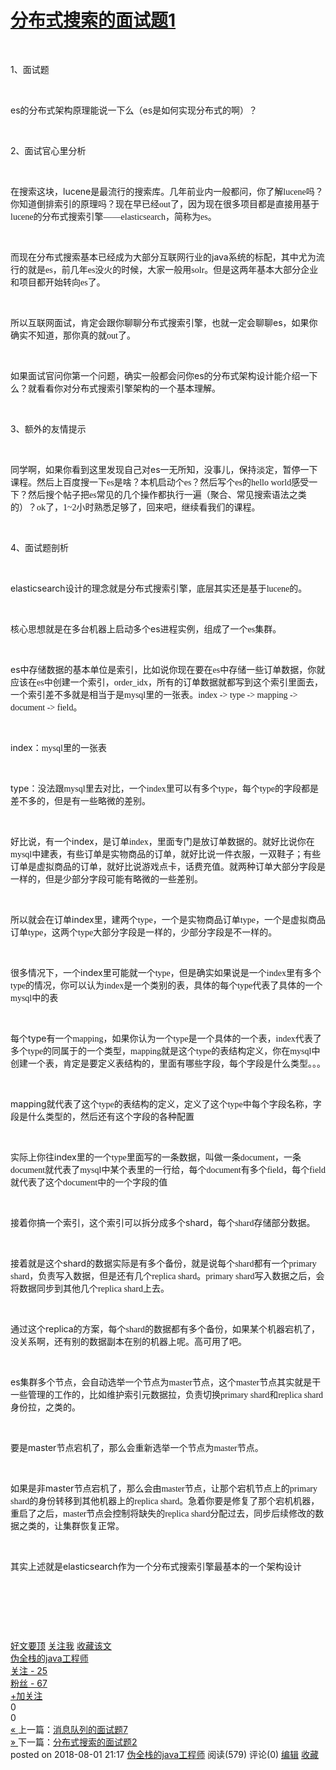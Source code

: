 <div class="post">
<h1 class="postTitle"><a id="cb_post_title_url" class="postTitle2" href="https://www.cnblogs.com/daiwei1981/p/9403970.html">分布式搜索的面试题1</a></h1>
<div id="cnblogs_post_body" class="blogpost-body"><p>&nbsp;</p>
<p>1<span style="font-family: 宋体;">、面试题</span></p>
<p>&nbsp;</p>
<p>es<span style="font-family: 宋体;">的</span><span style="font-family: 宋体;">分布式架构原理能说一下么（</span>es<span style="font-family: 宋体;">是</span>如何实现分布式的啊）？</p>
<p>&nbsp;</p>
<p>2<span style="font-family: 宋体;">、面试官心里分析</span></p>
<p>&nbsp;</p>
<p><span style="font-family: 宋体;">在搜索这块，</span>lucene<span style="font-family: 宋体;">是最流行的搜索库。几年前业内一般都问，你了解</span><span style="font-family: Calibri;">lucene</span><span style="font-family: 宋体;">吗？你知道倒排索引的原理吗？现在早已经</span><span style="font-family: Calibri;">out</span><span style="font-family: 宋体;">了，因为现在很多项目都是直接用基于</span><span style="font-family: Calibri;">lucene</span><span style="font-family: 宋体;">的分布式搜索引擎——</span><span style="font-family: Calibri;">elasticsearch</span><span style="font-family: 宋体;">，简称为</span><span style="font-family: Calibri;">es</span><span style="font-family: 宋体;">。</span></p>
<p>&nbsp;</p>
<p><span style="font-family: 宋体;">而现在分布式搜索基本已经成为大部分互联网行业的</span>java<span style="font-family: 宋体;">系统的标配，其中尤为流行的就是</span><span style="font-family: Calibri;">es</span><span style="font-family: 宋体;">，前几年</span><span style="font-family: Calibri;">es</span><span style="font-family: 宋体;">没火的时候，大家一般用</span><span style="font-family: Calibri;">solr</span><span style="font-family: 宋体;">。但是这两年基本大部分企业和项目都开始转向</span><span style="font-family: Calibri;">es</span><span style="font-family: 宋体;">了。</span></p>
<p>&nbsp;</p>
<p><span style="font-family: 宋体;">所以互联网面试，肯定会跟你聊聊分布式搜索引擎，也就一定会聊聊</span>es<span style="font-family: 宋体;">，如果你确实不知道，那你真的就</span><span style="font-family: Calibri;">out</span><span style="font-family: 宋体;">了。</span></p>
<p>&nbsp;</p>
<p><span style="font-family: 宋体;">如果面试官问你第一个问题，确实一般都会问你</span>es<span style="font-family: 宋体;">的分布式架构设计能介绍一下么？就看看你对分布式搜索引擎架构的一个基本理解。</span></p>
<p>&nbsp;</p>
<p>3<span style="font-family: 宋体;">、额外的友情提示</span></p>
<p>&nbsp;</p>
<p><span style="font-family: 宋体;">同学啊，如果你看到这里发现自己对</span>es<span style="font-family: 宋体;">一无所知，没事儿，保持淡定，暂停一下课程。然后上百度搜一下</span><span style="font-family: Calibri;">es</span><span style="font-family: 宋体;">是啥？本机启动个</span><span style="font-family: Calibri;">es</span><span style="font-family: 宋体;">？然后写个</span><span style="font-family: Calibri;">es</span><span style="font-family: 宋体;">的</span><span style="font-family: Calibri;">hello world</span><span style="font-family: 宋体;">感受一下？然后搜个帖子把</span><span style="font-family: Calibri;">es</span><span style="font-family: 宋体;">常见的几个操作都执行一遍（聚合、常见搜索语法之类的）？</span><span style="font-family: Calibri;">ok</span><span style="font-family: 宋体;">了，</span><span style="font-family: Calibri;">1~2</span><span style="font-family: 宋体;">小时熟悉足够了，回来吧，继续看我们的课程。</span></p>
<p>&nbsp;</p>
<p>4<span style="font-family: 宋体;">、面试题剖析</span></p>
<p>&nbsp;</p>
<p>elasticsearch<span style="font-family: 宋体;">设计的理念就是分布式搜索引擎，底层其实还是基于</span><span style="font-family: Calibri;">lucene</span><span style="font-family: 宋体;">的。</span></p>
<p>&nbsp;</p>
<p><span style="font-family: 宋体;">核心思想就是在多台机器上启动多个</span>es<span style="font-family: 宋体;">进程实例，组成了一个</span><span style="font-family: Calibri;">es</span><span style="font-family: 宋体;">集群。</span></p>
<p>&nbsp;</p>
<p>es<span style="font-family: 宋体;">中存储数据的基本单位是索引，比如说你现在要在</span><span style="font-family: Calibri;">es</span><span style="font-family: 宋体;">中存储一些订单数据，你就应该在</span><span style="font-family: Calibri;">es</span><span style="font-family: 宋体;">中创建一个索引，</span><span style="font-family: Calibri;">order_idx</span><span style="font-family: 宋体;">，所有的订单数据就都写到这个索引里面去，一个索引差不多就是相当于是</span><span style="font-family: Calibri;">mysql</span><span style="font-family: 宋体;">里的一张表。</span><span style="font-family: Calibri;">index -&gt; type -&gt; mapping -&gt; document -&gt; field</span><span style="font-family: 宋体;">。</span></p>
<p>&nbsp;</p>
<p>index<span style="font-family: 宋体;">：</span><span style="font-family: Calibri;">mysql</span><span style="font-family: 宋体;">里的一张表</span></p>
<p>&nbsp;</p>
<p>type<span style="font-family: 宋体;">：没法跟</span><span style="font-family: Calibri;">mysql</span><span style="font-family: 宋体;">里去对比，一个</span><span style="font-family: Calibri;">index</span><span style="font-family: 宋体;">里可以有多个</span><span style="font-family: Calibri;">type</span><span style="font-family: 宋体;">，每个</span><span style="font-family: Calibri;">type</span><span style="font-family: 宋体;">的字段都是差不多的，但是有一些略微的差别。</span></p>
<p>&nbsp;</p>
<p><span style="font-family: 宋体;">好比说，有一个</span>index<span style="font-family: 宋体;">，是订单</span><span style="font-family: Calibri;">index</span><span style="font-family: 宋体;">，里面专门是放订单数据的。就好比说你在</span><span style="font-family: Calibri;">mysql</span><span style="font-family: 宋体;">中建表，有些订单是实物商品的订单，就好比说一件衣服，一双鞋子；有些订单是虚拟商品的订单，就好比说游戏点卡，话费充值。就两种订单大部分字段是一样的，但是少部分字段可能有略微的一些差别。</span></p>
<p>&nbsp;</p>
<p><span style="font-family: 宋体;">所以就会在订单</span>index<span style="font-family: 宋体;">里，建两个</span><span style="font-family: Calibri;">type</span><span style="font-family: 宋体;">，一个是实物商品订单</span><span style="font-family: Calibri;">type</span><span style="font-family: 宋体;">，一个是虚拟商品订单</span><span style="font-family: Calibri;">type</span><span style="font-family: 宋体;">，这两个</span><span style="font-family: Calibri;">type</span><span style="font-family: 宋体;">大部分字段是一样的，少部分字段是不一样的。</span></p>
<p>&nbsp;</p>
<p><span style="font-family: 宋体;">很多情况下，一个</span>index<span style="font-family: 宋体;">里可能就一个</span><span style="font-family: Calibri;">type</span><span style="font-family: 宋体;">，但是确实如果说是一个</span><span style="font-family: Calibri;">index</span><span style="font-family: 宋体;">里有多个</span><span style="font-family: Calibri;">type</span><span style="font-family: 宋体;">的情况，你可以认为</span><span style="font-family: Calibri;">index</span><span style="font-family: 宋体;">是一个类别的表，具体的每个</span><span style="font-family: Calibri;">type</span><span style="font-family: 宋体;">代表了具体的一个</span><span style="font-family: Calibri;">mysql</span><span style="font-family: 宋体;">中的表</span></p>
<p>&nbsp;</p>
<p><span style="font-family: 宋体;">每个</span>type<span style="font-family: 宋体;">有一个</span><span style="font-family: Calibri;">mapping</span><span style="font-family: 宋体;">，如果你认为一个</span><span style="font-family: Calibri;">type</span><span style="font-family: 宋体;">是一个具体的一个表，</span><span style="font-family: Calibri;">index</span><span style="font-family: 宋体;">代表了多个</span><span style="font-family: Calibri;">type</span><span style="font-family: 宋体;">的同属于的一个类型，</span><span style="font-family: Calibri;">mapping</span><span style="font-family: 宋体;">就是这个</span><span style="font-family: Calibri;">type</span><span style="font-family: 宋体;">的表结构定义，你在</span><span style="font-family: Calibri;">mysql</span><span style="font-family: 宋体;">中创建一个表，肯定是要定义表结构的，里面有哪些字段，每个字段是什么类型。。。</span></p>
<p>&nbsp;</p>
<p>mapping<span style="font-family: 宋体;">就代表了这个</span><span style="font-family: Calibri;">type</span><span style="font-family: 宋体;">的表结构的定义，定义了这个</span><span style="font-family: Calibri;">type</span><span style="font-family: 宋体;">中每个字段名称，字段是什么类型的，然后还有这个字段的各种配置</span></p>
<p>&nbsp;</p>
<p><span style="font-family: 宋体;">实际上你往</span>index<span style="font-family: 宋体;">里的一个</span><span style="font-family: Calibri;">type</span><span style="font-family: 宋体;">里面写的一条数据，叫做一条</span><span style="font-family: Calibri;">document</span><span style="font-family: 宋体;">，一条</span><span style="font-family: Calibri;">document</span><span style="font-family: 宋体;">就代表了</span><span style="font-family: Calibri;">mysql</span><span style="font-family: 宋体;">中某个表里的一行给，每个</span><span style="font-family: Calibri;">document</span><span style="font-family: 宋体;">有多个</span><span style="font-family: Calibri;">field</span><span style="font-family: 宋体;">，每个</span><span style="font-family: Calibri;">field</span><span style="font-family: 宋体;">就代表了这个</span><span style="font-family: Calibri;">document</span><span style="font-family: 宋体;">中的一个字段的值</span></p>
<p>&nbsp;</p>
<p><span style="font-family: 宋体;">接着你搞一个索引，这个索引可以拆分成多个</span>shard<span style="font-family: 宋体;">，每个</span><span style="font-family: Calibri;">shard</span><span style="font-family: 宋体;">存储部分数据。</span></p>
<p>&nbsp;</p>
<p><span style="font-family: 宋体;">接着就是这个</span>shard<span style="font-family: 宋体;">的数据实际是有多个备份，就是说每个</span><span style="font-family: Calibri;">shard</span><span style="font-family: 宋体;">都有一个</span><span style="font-family: Calibri;">primary shard</span><span style="font-family: 宋体;">，负责写入数据，但是还有几个</span><span style="font-family: Calibri;">replica shard</span><span style="font-family: 宋体;">。</span><span style="font-family: Calibri;">primary shard</span><span style="font-family: 宋体;">写入数据之后，会将数据同步到其他几个</span><span style="font-family: Calibri;">replica shard</span><span style="font-family: 宋体;">上去。</span></p>
<p>&nbsp;</p>
<p><span style="font-family: 宋体;">通过这个</span>replica<span style="font-family: 宋体;">的方案，每个</span><span style="font-family: Calibri;">shard</span><span style="font-family: 宋体;">的数据都有多个备份，如果某个机器宕机了，没关系啊，还有别的数据副本在别的机器上呢。高可用了吧。</span></p>
<p>&nbsp;</p>
<p>es<span style="font-family: 宋体;">集群多个节点，会自动选举一个节点为</span><span style="font-family: Calibri;">master</span><span style="font-family: 宋体;">节点，这个</span><span style="font-family: Calibri;">master</span><span style="font-family: 宋体;">节点其实就是干一些管理的工作的，比如维护索引元数据拉，负责切换</span><span style="font-family: Calibri;">primary shard</span><span style="font-family: 宋体;">和</span><span style="font-family: Calibri;">replica shard</span><span style="font-family: 宋体;">身份拉，之类的。</span></p>
<p>&nbsp;</p>
<p><span style="font-family: 宋体;">要是</span>master<span style="font-family: 宋体;">节点宕机了，那么会重新选举一个节点为</span><span style="font-family: Calibri;">master</span><span style="font-family: 宋体;">节点。</span></p>
<p>&nbsp;</p>
<p><span style="font-family: 宋体;">如果是非</span>master<span style="font-family: 宋体;">节点宕机了，那么会由</span><span style="font-family: Calibri;">master</span><span style="font-family: 宋体;">节点，让那个宕机节点上的</span><span style="font-family: Calibri;">primary shard</span><span style="font-family: 宋体;">的身份转移到其他机器上的</span><span style="font-family: Calibri;">replica shard</span><span style="font-family: 宋体;">。急着你要是修复了那个宕机机器，重启了之后，</span><span style="font-family: Calibri;">master</span><span style="font-family: 宋体;">节点会控制将缺失的</span><span style="font-family: Calibri;">replica shard</span><span style="font-family: 宋体;">分配过去，同步后续修改的数据之类的，让集群恢复正常。</span></p>
<p>&nbsp;</p>
<p><span style="font-family: 宋体;">其实上述就是</span>elasticsearch<span style="font-family: 宋体;">作为一个分布式搜索引擎最基本的一个架构设计</span></p>
<p>&nbsp;</p>
<p>&nbsp;<img src="https://images2018.cnblogs.com/blog/918692/201808/918692-20180801211633549-1183843351.png" alt=""></p>
<p>&nbsp;</p></div><div id="MySignature"></div>
<div class="clear"></div>
<div id="blog_post_info_block">
<div id="BlogPostCategory"></div>
<div id="EntryTag"></div>
<div id="blog_post_info"><div id="green_channel">
<a href="javascript:void(0);" id="green_channel_digg" onclick="DiggIt(9403970,cb_blogId,1);green_channel_success(this,'谢谢推荐！');">好文要顶</a>
<a id="green_channel_follow" onclick="follow('fb39f011-47ef-e511-9fc1-ac853d9f53cc');" href="javascript:void(0);">关注我</a>
<a id="green_channel_favorite" onclick="AddToWz(cb_entryId);return false;" href="javascript:void(0);">收藏该文</a>
<a id="green_channel_weibo" href="javascript:void(0);" title="分享至新浪微博" onclick="ShareToTsina()"><img src="//common.cnblogs.com/images/icon_weibo_24.png" alt=""></a>
<a id="green_channel_wechat" href="javascript:void(0);" title="分享至微信" onclick="shareOnWechat()"><img src="//common.cnblogs.com/images/wechat.png" alt=""></a>
</div>
<div id="author_profile">
<div id="author_profile_info" class="author_profile_info">
<a href="https://home.cnblogs.com/u/daiwei1981/" target="_blank"><img src="//pic.cnblogs.com/face/918692/20160622171901.png" class="author_avatar" alt=""></a>
<div id="author_profile_detail" class="author_profile_info">
<a href="https://home.cnblogs.com/u/daiwei1981/">伪全栈的java工程师</a><br>
<a href="https://home.cnblogs.com/u/daiwei1981/followees">关注 - 25</a><br>
<a href="https://home.cnblogs.com/u/daiwei1981/followers">粉丝 - 67</a>
</div>
</div>
<div class="clear"></div>
<div id="author_profile_honor"></div>
<div id="author_profile_follow">
<a href="javascript:void(0);" onclick="follow('fb39f011-47ef-e511-9fc1-ac853d9f53cc');return false;">+加关注</a>
</div>
</div>
<div id="div_digg">
<div class="diggit" onclick="votePost(9403970,'Digg')">
<span class="diggnum" id="digg_count">0</span>
</div>
<div class="buryit" onclick="votePost(9403970,'Bury')">
<span class="burynum" id="bury_count">0</span>
</div>
<div class="clear"></div>
<div class="diggword" id="digg_tips">
</div>
</div>
<script type="text/javascript">
currentDiggType = 0;
</script></div>
<div class="clear"></div>
<div id="post_next_prev"><a href="https://www.cnblogs.com/daiwei1981/p/9403925.html" class="p_n_p_prefix">« </a> 上一篇：<a href="https://www.cnblogs.com/daiwei1981/p/9403925.html" title="发布于2018-08-01 21:06">消息队列的面试题7</a><br><a href="https://www.cnblogs.com/daiwei1981/p/9411482.html" class="p_n_p_prefix">» </a> 下一篇：<a href="https://www.cnblogs.com/daiwei1981/p/9411482.html" title="发布于2018-08-03 09:03">分布式搜索的面试题2</a><br></div>
</div>


<div class="postDesc">posted on <span id="post-date">2018-08-01 21:17</span> <a href="https://www.cnblogs.com/daiwei1981/">伪全栈的java工程师</a> 阅读(<span id="post_view_count">579</span>) 评论(<span id="post_comment_count">0</span>)  <a href="https://i.cnblogs.com/EditPosts.aspx?postid=9403970" rel="nofollow">编辑</a> <a href="#" onclick="AddToWz(9403970);return false;">收藏</a></div>
</div>